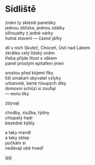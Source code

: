 Sídliště  
========  
  
znám ty skleslé paneláky  
jednou zblízka, jednou zdálky  
silhouetty z jedné várky  
hutná stavení — časné jářky 

dlí v nich Skuteč, Choceň, Ústí nad Labem  
zkrátka celý lidský sněm  
třeba přijde lítost s věkem  
panel prostým epitafem jmen

srostou před kójemi fíky  
tiší umakart obyvatel vzlyky  
urbanisté, berte hloupých díky  
domovní schůzí si zoufají  
— eonu tiky

zbývají

chodby, služba, týdny  
chlupatý hadr  
bezedné kýbly

a taky mandl  
a taky sklep  
počkám si  
nedávají obé hned!
  
(pj)  
  
